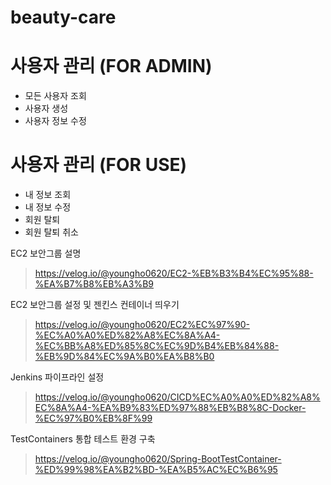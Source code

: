 # beauty-care

# 사용자 관리 (FOR ADMIN)
- 모든 사용자 조회
- 사용자 생성
- 사용자 정보 수정

# 사용자 관리 (FOR USE)
- 내 정보 조회
- 내 정보 수정
- 회원 탈퇴
- 회원 탈퇴 취소

EC2 보안그룹 설명
> https://velog.io/@youngho0620/EC2-%EB%B3%B4%EC%95%88-%EA%B7%B8%EB%A3%B9

EC2 보안그룹 설정 및 젠킨스 컨테이너 띄우기
> https://velog.io/@youngho0620/EC2%EC%97%90-%EC%A0%A0%ED%82%A8%EC%8A%A4-%EC%BB%A8%ED%85%8C%EC%9D%B4%EB%84%88-%EB%9D%84%EC%9A%B0%EA%B8%B0

Jenkins 파이프라인 설정
>https://velog.io/@youngho0620/CICD%EC%A0%A0%ED%82%A8%EC%8A%A4-%EA%B9%83%ED%97%88%EB%B8%8C-Docker-%EC%97%B0%EB%8F%99

TestContainers 통합 테스트 환경 구축
> https://velog.io/@youngho0620/Spring-BootTestContainer-%ED%99%98%EA%B2%BD-%EA%B5%AC%EC%B6%95


